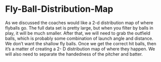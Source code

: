 # Fly-Ball-Distribution-Map
As we discussed the coaches would like a 2-d distribution map of where flyballs go.  The full data set is pretty large, but when you filter by balls in play, it will be much smaller.  After that, we will need to grab the outfield balls, which is probably some combination of launch angle and distance.  We don’t want the shallow fly balls. Once we get the correct hit balls, then it’s a matter of creating a 2- D distribution map of where they happen.  We will also need to separate the handedness of the pitcher and batter.
